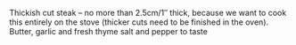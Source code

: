 Thickish cut steak – no more than 2.5cm/1″ thick, because we want to cook this entirely on the stove (thicker cuts need to be finished in the oven). 
Butter, garlic and fresh thyme
salt and pepper to taste
